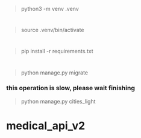 > python3 -m venv .venv
#
> source .venv/bin/activate
#
> pip install -r requirements.txt
#
> python manage.py migrate
### this operation is slow, please wait finishing
> python manage.py cities_light
# medical_api_v2